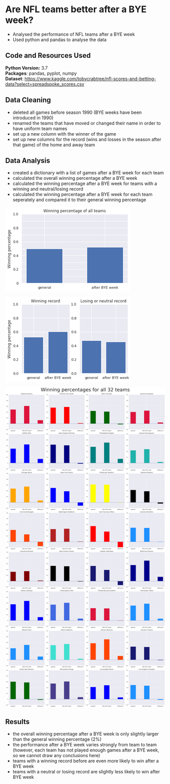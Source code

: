 # Are NFL teams better after a BYE week?
* Analysed the performance of NFL teams after a BYE week 
* Used python and pandas to analyse the data


## Code and Resources Used
**Python Version:** 3.7  
**Packages**: pandas, pyplot, numpy  
**Dataset**: https://www.kaggle.com/tobycrabtree/nfl-scores-and-betting-data?select=spreadspoke_scores.csv   

## Data Cleaning
* deleted all games before season 1990 (BYE weeks have been introduced in 1990)  
* renamed the teams that have moved or changed their name in order to have uniform team names  
* set up a new column with the winner of the game
* set up new columns for the record (wins and losses in the season after that game) of the home and away team 

## Data Analysis
* created a dictionary with a list of games after a BYE week for each team
* calculated the overall winning percentage after a BYE week
* calculated the winning percentage after a BYE week for teams with a winning and neutral/losing record 
* calculated the winning percentage after a BYE week for each team seperately and compared it to their general winning percentage


![1](winning_perc_after_BYE.png)

![2](winning_perc_record.png)

![title of image number 3](winning_perc_teams.png)

## Results
* the overall winning percentage after a BYE week is only slightly larger than the general winning percentage (2%)
* the performance after a BYE week varies strongly from team to team (however, each team has not played enough games after a BYE week, so we cannot draw any conclusions here)
* teams with a winning record before are even more likely to win after a BYE week
* teams with a neutral or losing record are slightly less likely to win after BYE week
